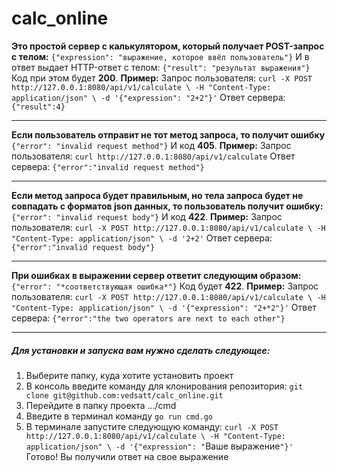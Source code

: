 # calc_online
**Это простой сервер с калькулятором, который получает POST-запрос с телом:**
`{"expression": "выражение, которое ввёл пользователь"}`
И в ответ выдает HTTP-ответ с телом:
`{"result": "результат выражения"}`
Код при этом будет **200**.
**Пример:**
Запрос пользователя:
`curl -X POST http://127.0.0.1:8080/api/v1/calculate \
    -H "Content-Type: application/json" \
    -d '{"expression": "2+2"}'`
Ответ сервера:
`{"result":4}`

---

**Если пользователь отправит не тот метод запроса, то получит ошибку**
`{"error": "invalid request method"}`
И код **405**.
**Пример:**
Запрос пользователя:
`curl http://127.0.0.1:8080/api/v1/calculate`
Ответ сервера:
`{"error":"invalid request method"}`

---

**Если метод запроса будет правильным, но тела запроса будет не совпадать с форматов json данных, то пользователь получит ошибку:**
`{"error": "invalid request body"}`
И код **422**.
**Пример:**
Запрос пользователя:
`curl -X POST http://127.0.0.1:8080/api/v1/calculate \
    -H "Content-Type: application/json" \
    -d '2+2'`
Ответ сервера:
`{"error":"invalid request body"}`

---

**При ошибках в выражении сервер ответит следующим образом:**
`{"error": "*соответствующая ошибка*"}`
Код будет **422**.
**Пример:**
Запрос пользователя:
`curl -X POST http://127.0.0.1:8080/api/v1/calculate \
    -H "Content-Type: application/json" \
    -d '{"expression": "2+*2"}'`
Ответ сервера:
`{"error":"the two operators are next to each other"}`

---

##### Для установки и запуска вам нужно сделать следующее:
1. Выберите папку, куда хотите установить проект
2. В консоль введите команду для клонирования репозитория: `git clone git@github.com:vedsatt/calc_online.git`
3. Перейдите в папку проекта .../cmd
4. Введите в терминал команду `go run cmd.go`
5. В терминале запустите следующую команду: 
`curl -X POST http://127.0.0.1:8080/api/v1/calculate \
    -H "Content-Type: application/json" \
    -d '{"expression": "`Ваше выражение`"}'`
Готово! Вы получили ответ на свое выражение 
